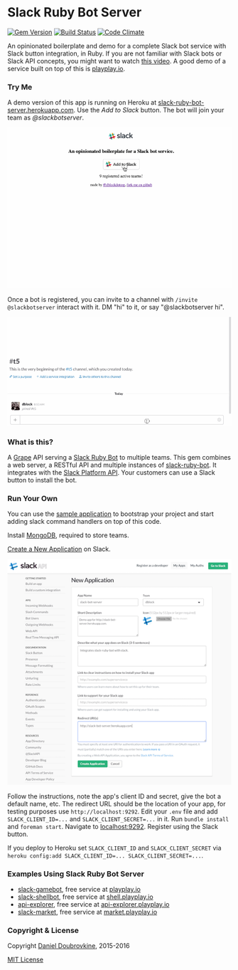 Slack Ruby Bot Server
=====================

[![Gem Version](https://badge.fury.io/rb/slack-ruby-bot-server.svg)](https://badge.fury.io/rb/slack-ruby-bot-server)
[![Build Status](https://travis-ci.org/dblock/slack-ruby-bot-server.svg?branch=master)](https://travis-ci.org/dblock/slack-ruby-bot-server)
[![Code Climate](https://codeclimate.com/github/dblock/slack-ruby-bot-server.svg)](https://codeclimate.com/github/dblock/slack-ruby-bot-server)

An opinionated boilerplate and demo for a complete Slack bot service with Slack button integration, in Ruby. If you are not familiar with Slack bots or Slack API concepts, you might want to watch [this video](http://code.dblock.org/2016/03/11/your-first-slack-bot-service-video.html). A good demo of a service built on top of this is [playplay.io](http://playplay.io).

### Try Me

A demo version of this app is running on Heroku at [slack-ruby-bot-server.herokuapp.com](https://slack-ruby-bot-server.herokuapp.com). Use the _Add to Slack_ button. The bot will join your team as _@slackbotserver_.

![](images/slackbutton.gif)

Once a bot is registered, you can invite to a channel with `/invite @slackbotserver` interact with it. DM "hi" to it, or say "@slackbotserver hi".

![](images/slackbotserver.gif)

### What is this?

A [Grape](http://github.com/ruby-grape/grape) API serving a [Slack Ruby Bot](https://github.com/dblock/slack-ruby-bot) to multiple teams. This gem combines a web server, a RESTful API and multiple instances of [slack-ruby-bot](https://github.com/dblock/slack-ruby-bot). It integrates with the [Slack Platform API](https://medium.com/slack-developer-blog/launch-platform-114754258b91#.od3y71dyo).
Your customers can use a Slack button to install the bot.

### Run Your Own

You can use the [sample application](sample_app) to bootstrap your project and start adding slack command handlers on top of this code.

Install [MongoDB](https://www.mongodb.org/downloads), required to store teams.

[Create a New Application](https://api.slack.com/applications/new) on Slack.

![](images/new.png)

Follow the instructions, note the app's client ID and secret, give the bot a default name, etc. The redirect URL should be the location of your app, for testing purposes use `http://localhost:9292`. Edit your `.env` file and add `SLACK_CLIENT_ID=...` and `SLACK_CLIENT_SECRET=...` in it. Run `bundle install` and `foreman start`. Navigate to [localhost:9292](http://localhost:9292). Register using the Slack button.

If you deploy to Heroku set `SLACK_CLIENT_ID` and `SLACK_CLIENT_SECRET` via `heroku config:add SLACK_CLIENT_ID=... SLACK_CLIENT_SECRET=...`.

### Examples Using Slack Ruby Bot Server

* [slack-gamebot](https://github.com/dblock/slack-gamebot), free service at [playplay.io](http://playplay.io)
* [slack-shellbot](https://github.com/dblock/slack-shellbot), free service at [shell.playplay.io](http://shell.playplay.io)
* [api-explorer](https://github.com/dblock/slack-api-explorer), free service at [api-explorer.playplay.io](http://api-explorer.playplay.io)
* [slack-market](https://github.com/dblock/slack-market), free service at [market.playplay.io](http://market.playplay.io)

### Copyright & License

Copyright [Daniel Doubrovkine](http://code.dblock.org), 2015-2016

[MIT License](LICENSE)
